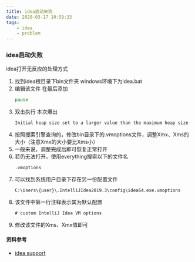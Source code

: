 ```yaml
---
title: idea启动失败
date: 2020-03-17 10:59:33
tags:
    - idea
    - problem
---
```



### idea启动失败

idea打开无反应的处理方式

1. 找到idea根目录下bin文件夹 windows环境下为idea.bat 
2. 编辑该文件 在最后添加
    ```cmd
    pause
    ```
3. 双击执行 本次爆出
    ```text
    Initial heap size set to a larger value than the maximum heap size
    ```
4. 按照搜索引擎查询的，修改bin目录下的.vmoptions文件，调整Xmx、Xms的大小（注意Xmx的大小要比Xms小）
5. 一般来说，调整完成后即可恢复正常打开
6. 若仍无法打开，使用everything搜索以下的文件名
    ```text
    .vmoptions
    ```
7. 可以找到系统用户目录下存在另一份配置文件
    ```text
    C:\Users\{user}\.IntelliJIdea2019.3\config\idea64.exe.vmoptions
    ```
8. 该文件中第一行注释表示其为默认配置
    ```text
    # custom IntelliJ Idea VM options
    ```
9. 修改该文件的Xms、Xmx值即可

#### 资料参考
- [idea support](https://intellij-support.jetbrains.com/hc/en-us/community/posts/360004331580-Afte-2019-2-update-IntelliJ-fails-to-start-in-Windows?flash_digest=9c94f709c65b9fe387a6fd154209a564d7a00f11)